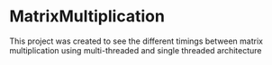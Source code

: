 # MatrixMultiplication

This project was created to see the different timings between matrix multiplication using multi-threaded and single threaded architecture
